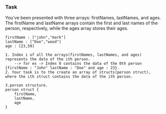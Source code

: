 ### Task
You've been presented with three arrays: firstNames, lastNames, and ages. The firstName and lastName arrays contain the first and last names of the person, respectively, while the ages array stores their ages.
```
firstName : ["john","mark"]
lastName : ["Doe","wood"]
age : [23,50]

1. Index i of all the arrays(firstNames, lastNames, and ages) represents the data of the ith person.
    --> for ex -> Index 0 contains the data of the 0th person {firstName : "John" lastName : "Doe" and age : 23}.
2. Your task is to the create an array of structs(person struct), where the ith struct contains the data of the ith person.

3.person structure.
person struct {
    firstName,
    lastName,
    age
}